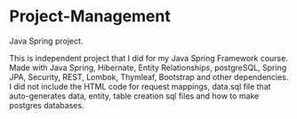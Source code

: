 # Project-Management
Java Spring project. 

This is independent project that I did for my Java Spring Framework course. Made with Java Spring, Hibernate, Entity Relationships, postgreSQL, Spring JPA, Security, REST, Lombok, Thymleaf, Bootstrap and other dependencies. I did not include the HTML code for request mappings, data.sql file that auto-generates data,  entity, table creation sql files and how to make postgres databases. 
